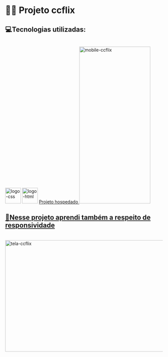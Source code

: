  # 👨‍💻 Projeto ccflix
 
 <h2>💻Tecnologias utilizadas: </h2><br>

  <img src="https://live.staticflickr.com/65535/52429139446_b120deee59_t.jpg" width="50" height="50" alt="logo-css">
  <img src="https://live.staticflickr.com/65535/52429657543_3f972a183d_t.jpg" width="50" height="50" alt="logo-html">
  <a href="https://lucasccgomes.github.io/ccflix/"> Projeto hospedado
  
 <img src="https://live.staticflickr.com/65535/52428675627_a7616a7d35.jpg" width="227" height="500" alt="mobile-ccflix">
 
 <h2>📱Nesse projeto aprendi também a respeito de responsividade </h2><br>

 <img src="https://live.staticflickr.com/65535/52429435434_7295909c49_z.jpg" width="640" height="355" alt="tela-ccflix">
